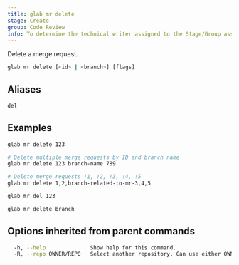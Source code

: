 ```yaml
---
title: glab mr delete
stage: Create
group: Code Review
info: To determine the technical writer assigned to the Stage/Group associated with this page, see https://about.gitlab.com/handbook/product/ux/technical-writing/#assignments
---
```


<!--
This documentation is auto generated by a script.
Please do not edit this file directly. Run `make gen-docs` instead.
-->

Delete a merge request.

```bash title="terminal"
glab mr delete [<id> | <branch>] [flags]
```

## Aliases

```bash title="terminal"
del
```

## Examples

```bash title="terminal"
glab mr delete 123

# Delete multiple merge requests by ID and branch name
glab mr delete 123 branch-name 789

# Delete merge requests !1, !2, !3, !4, !5
glab mr delete 1,2,branch-related-to-mr-3,4,5

glab mr del 123

glab mr delete branch
```

## Options inherited from parent commands

```bash title="terminal"
  -h, --help              Show help for this command.
  -R, --repo OWNER/REPO   Select another repository. Can use either OWNER/REPO or `GROUP/NAMESPACE/REPO` format. Also accepts full URL or Git URL.
```

